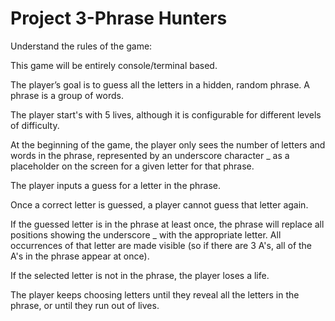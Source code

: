 # Project 3-Phrase Hunters
Understand the rules of the game:

This game will be entirely console/terminal based.

The player’s goal is to guess all the letters in a hidden, random phrase. A phrase is a group of words.

The player start's with 5 lives, although it is configurable for different levels of difficulty.

At the beginning of the game, the player only sees the number of letters and words in the phrase, represented by an underscore character _ as a placeholder on the screen for a given letter for that phrase.

The player inputs a guess for a letter in the phrase.

Once a correct letter is guessed, a player cannot guess that letter again.

If the guessed letter is in the phrase at least once, the phrase will replace all positions showing the underscore _ with the appropriate letter. All occurrences of that letter are made visible (so if there are 3 A's, all of the A's in the phrase appear at once).

If the selected letter is not in the phrase, the player loses a life.

The player keeps choosing letters until they reveal all the letters in the phrase, or until they run out of lives.
